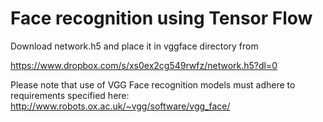 Face recognition using Tensor Flow
======================


Download network.h5 and place it in vggface directory from 

https://www.dropbox.com/s/xs0ex2cg549rwfz/network.h5?dl=0

Please note that use of VGG Face recognition models must adhere to requirements specified here: http://www.robots.ox.ac.uk/~vgg/software/vgg_face/

